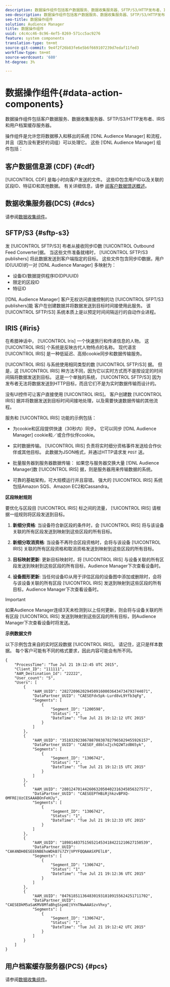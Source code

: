 ```yaml
---
description: 数据操作组件包括客户数据服务、数据收集服务器、SFTP/S3/HTTP发布者、IRIS和用户档案缓存服务器。
seo-description: 数据操作组件包括客户数据服务、数据收集服务器、SFTP/S3/HTTP发布者、IRIS和用户档案缓存服务器。
seo-title: 数据操作组件
solution: Audience Manager
title: 数据操作组件
uuid: c4c4cc46-8c96-4ef5-8269-571cc5ac9276
feature: system components
translation-type: tm+mt
source-git-commit: 9e4f2f26b83fe6e5b6f669107239d7edaf11fed3
workflow-type: tm+mt
source-wordcount: '680'
ht-degree: 3%

---
```



# 数据操作组件{#data-action-components}

数据操作组件包括客户数据服务、数据收集服务器、SFTP/S3/HTTP发布者、IRIS和用户档案缓存服务器。

<!-- 

c_compact.xml

 -->

操作组件是允许您将数据移入和移出的系统 [!DNL Audience Manager] 和流程，并且（因为没有更好的词组）可以处理它。 这些 [!DNL Audience Manager] 组件包括：

## 客户数据信息源 (CDF) {#cdf}

[!UICONTROL CDF] 是每小时向客户发送的文件。 这些ID包含用户ID以及关联的区段ID、特征ID和其他数据。 有关详细信息，请参 [阅客户数据馈送概述](../../features/cdf-files.md)。

## 数据收集服务器(DCS) {#dcs}

请参阅[数据收集组件](../../reference/system-components/components-data-collection.md)。

## SFTP/S3 {#sftp-s3}

发 [!UICONTROL SFTP/S3] 布者从接收同步ID数 [!UICONTROL Outbound Feed Converter]据。 当这些文件准备就绪时， [!UICONTROL SFTP/S3 publishers] 将此数据发送到客户端指定的目标。 这些文件包含同步ID数据，用户ID(UUID)的一对 [!DNL Audience Manager] 多映射为：

* 设备ID/数据提供程序ID(DPUUID)
* 限定的区段ID
* 特征ID

[!DNL Audience Manager] 客户无权访问直接控制的功 [!UICONTROL SFPT/S3 publishers]能 客户在创建数据并将数据发送到目标时间接使用此服务。 该 [!UICONTROL SFTP/S3] 系统本质上是以预定时间间隔运行的自动作业进程。

## IRIS {#iris}

在希腊神话中， [!UICONTROL Iris] 一个快速旅行和传递信息的人物。 这 [!UICONTROL IRIS] 个系统是反映古代人物特点的名称。 现代语言 [!UICONTROL IRIS] 是一种低延迟、高频cookie同步和数据传输服务。

[!UICONTROL IRIS] 与系统使用相同类型的数 [!UICONTROL SFTP/S3] 据。 但是，这 [!UICONTROL IRIS] 种方法不同，因为它以实时方式而不是按设定的时间间隔将数据发送到目标。 这是一个单独的系统， [!UICONTROL SFTP/S3] 因为发布者无法将数据发送到HTTP目标，而且它们不是为实时数据传输而设计的。

没有UI控件可让客户直接使用 [!UICONTROL IRIS]。 客户创建数 [!UICONTROL IRIS] 据并将数据发送到目标时间间接地处理，以及需要快速数据传输的其他流程。

服务和 [!UICONTROL IRIS] 功能的示例包括：

* 为cookie和区段提供快速（30秒内）同步。 它可以同步 [!DNL Audience Manager] cookie和／或合作伙伴cookie。
* 实时数据传输。 [!UICONTROL IRIS] 负责将实时细分资格事件发送给合作伙伴或其他目标。 此数据为JSON格式，并通过HTTP请求发 `POST` 送。

* 批量服务器到服务器数据传输： 如果您与服务器交换大量 [!DNL Audience Manager]数 [!UICONTROL IRIS] 据，则是服务器用来传输数据的系统。

* 可靠的基础架构，可大规模运行并且容错。 强大的 [!UICONTROL IRIS] 系统包括Amazon SQS、Amazon EC2和Cassandra。

**区段映射规则**

要优化与区段目 [!UICONTROL IRIS] 标之间的流量， [!UICONTROL IRIS] 请根据一组规则将区段发送到目标。

1. **新细分资格**: 当设备符合新区段的条件时，会 [!UICONTROL IRIS] 将与该设备关联的所有区段发送到映射到这些区段的所有目标。

1. **新细分取消资格**: 当设备不再符合区段资格时，会将与该设备 [!UICONTROL IRIS] 关联的所有区段资格和取消资格发送到映射到这些区段的所有目标。

1. **目标映射更新**: 更新目标映射时，将 [!UICONTROL IRIS] 与设备关联的所有区段发送到映射到这些区段的所有目标，Audience Manager下次查看设备时。

1. **设备图形更新**: 当任何设备ID从用于评估区段的设备图中添加或删除时，会将与该设备关联的所有区段 [!UICONTROL IRIS] 发送到映射到这些区段的所有目标，Audience Manager下次查看设备时。

>[!IMPORTANT]
>
>如果Audience Manager连续3天未检测到以上任何更新，则会将与设备关联的所有区段 [!UICONTROL IRIS] 发送到映射到这些区段的所有目标，则Audience Manager下次查看设备时将发送。

**示例数据文件**

以下示例包含来自的实时区段数据 [!UICONTROL IRIS]。 请记住，这只是样本数据。 每个客户可能有不同的格式要求，因此内容可能会有所不同。

```
{
    "ProcessTime": "Tue Jul 21 19:12:45 UTC 2015",
    "Client_ID": "111111",
    "AAM_Destination_Id": "22222",
    "User_count": "5",
    "Users": [
        {
            "AAM_UUID": "28272096202945091600036434734793744071",
            "DataPartner_UUID": "CAESEFdv5pk-Lurd8vL9Yfb3qFg",
            "Segments": [
                {
                    "Segment_ID": "1200598",
                    "Status": "1",
                    "DateTime": "Tue Jul 21 19:12:12 UTC 2015"
                }
            ]
        },
        {
            "AAM_UUID": "35183292386788708387827965829455926157",
            "DataPartner_UUID": "CAESEF_d8blvZjchQ2WTzdB65yk",
            "Segments": [
                {
                    "Segment_ID": "1306742",
                    "Status": "1",
                    "DateTime": "Tue Jul 21 19:12:15 UTC 2015"
                }
            ]
        },
        {
            "AAM_UUID": "28012470144260632050402316345856327572",
            "DataPartner_UUID": "CAESEEPfHBiRjhkzvBPXQ-0MFRE|UzCESAAABOnFeHJy",
            "Segments": [
                {
                    "Segment_ID": "1306742",
                    "Status": "1",
                    "DateTime": "Tue Jul 21 19:12:33 UTC 2015"
                }
            ]
        },
        {
            "AAM_UUID": "18981483751565214534184221210627150539",
            "DataPartner_UUID": "CAK4NDH0ESEE6NBEhoWDkB7s7ZY|VPYFQQAAASXPElL0",
            "Segments": [
                {
                    "Segment_ID": "1306742",
                    "Status": "1",
                    "DateTime": "Tue Jul 21 19:12:36 UTC 2015"
                }
            ]
        },
        {
            "AAM_UUID": "04761851136483019318109155624251711702",
            "DataPartner_UUID": "CAESEDkM5aSaKMV8MfaBhgSspmE|VYnTNwAAASzvVhxy",
            "Segments": [
                {
                    "Segment_ID": "1306742",
                    "Status": "1",
                    "DateTime": "Tue Jul 21 19:12:42 UTC 2015"
                }
            ]
        }
    ]
}
```

## 用户档案缓存服务器(PCS) {#pcs}

请参阅[数据收集组件](../../reference/system-components/components-data-collection.md)。
